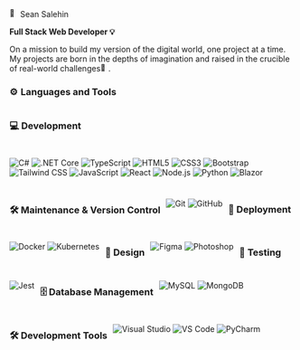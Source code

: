# <picture>
  <img src="https://fonts.gstatic.com/s/e/notoemoji/latest/1f600/512.gif" alt="🤠" width="15" height="15"> Sean Salehin

**Full Stack Web Developer <img src="https://fonts.gstatic.com/s/e/notoemoji/latest/1f4a1/512.gif" alt="💡" width="14" height="14">**

On a mission to build my version of the digital world, one project at a time. My projects are born in the depths of imagination and raised in the crucible of real-world challenges<img src="https://fonts.gstatic.com/s/e/notoemoji/latest/1f331/512.gif" alt="🌱" width="14" height="14">.

### <img src="https://fonts.gstatic.com/s/e/notoemoji/latest/2699_fe0f/512.gif" alt="⚙" width="16" height="16"> Languages and Tools


<div style="display: flex; flex-wrap: wrap; gap: 10px;">

### 💻 Development
![C#](https://img.shields.io/badge/-C%23-239120?style=flat-square&logo=c-sharp&logoColor=white)
![.NET Core](https://img.shields.io/badge/-.NET%20Core-512BD4?style=flat-square&logo=.net&logoColor=white)
![TypeScript](https://img.shields.io/badge/-TypeScript-3178C6?style=flat-square&logo=typescript&logoColor=white)
![HTML5](https://img.shields.io/badge/-HTML5-E34F26?style=flat-square&logo=html5&logoColor=white)
![CSS3](https://img.shields.io/badge/-CSS3-1572B6?style=flat-square&logo=css3&logoColor=white)
![Bootstrap](https://img.shields.io/badge/-Bootstrap-7952B3?style=flat-square&logo=bootstrap&logoColor=white)
![Tailwind CSS](https://img.shields.io/badge/-Tailwind%20CSS-38B2AC?style=flat-square&logo=tailwind-css&logoColor=white)
![JavaScript](https://img.shields.io/badge/-JavaScript-F7DF1E?style=flat-square&logo=javascript&logoColor=black)
![React](https://img.shields.io/badge/-React-61DAFB?style=flat-square&logo=react&logoColor=black)
![Node.js](https://img.shields.io/badge/-Node.js-339933?style=flat-square&logo=node.js&logoColor=white)
![Python](https://img.shields.io/badge/-Python-3776AB?style=flat-square&logo=python&logoColor=white)
![Blazor](https://img.shields.io/badge/-Blazor-3776AB?style=flat-square&logo=blazor&logoColor=white)

### 🛠 Maintenance & Version Control
![Git](https://img.shields.io/badge/-Git-F05032?style=flat-square&logo=git&logoColor=white)
![GitHub](https://img.shields.io/badge/-GitHub-181717?style=flat-square&logo=github&logoColor=white)

### 🚢 Deployment
![Docker](https://img.shields.io/badge/-Docker-2496ED?style=flat-square&logo=docker&logoColor=white)
![Kubernetes](https://img.shields.io/badge/-Kubernetes-326CE5?style=flat-square&logo=kubernetes&logoColor=white)

### 🎨 Design
![Figma](https://img.shields.io/badge/-Figma-F24E1E?style=flat-square&logo=figma&logoColor=white)
![Photoshop](https://img.shields.io/badge/-Photoshop-31A8FF?style=flat-square&logo=adobe-photoshop&logoColor=white)

### 🧪 Testing
![Jest](https://img.shields.io/badge/-Jest-C21325?style=flat-square&logo=jest&logoColor=white)

### 🗄️ Database Management
![MySQL](https://img.shields.io/badge/-MySQL-4479A1?style=flat-square&logo=mysql&logoColor=white)
![MongoDB](https://img.shields.io/badge/-MongoDB-47A248?style=flat-square&logo=mongodb&logoColor=white)

### 🛠️ Development Tools
![Visual Studio](https://img.shields.io/badge/-Visual%20Studio-5C2D91?style=flat-square&logo=visual-studio&logoColor=white)
![VS Code](https://img.shields.io/badge/-VS%20Code-007ACC?style=flat-square&logo=visual-studio-code&logoColor=white)
![PyCharm](https://img.shields.io/badge/-PyCharm-000000?style=flat-square&logo=pycharm&logoColor=white)

